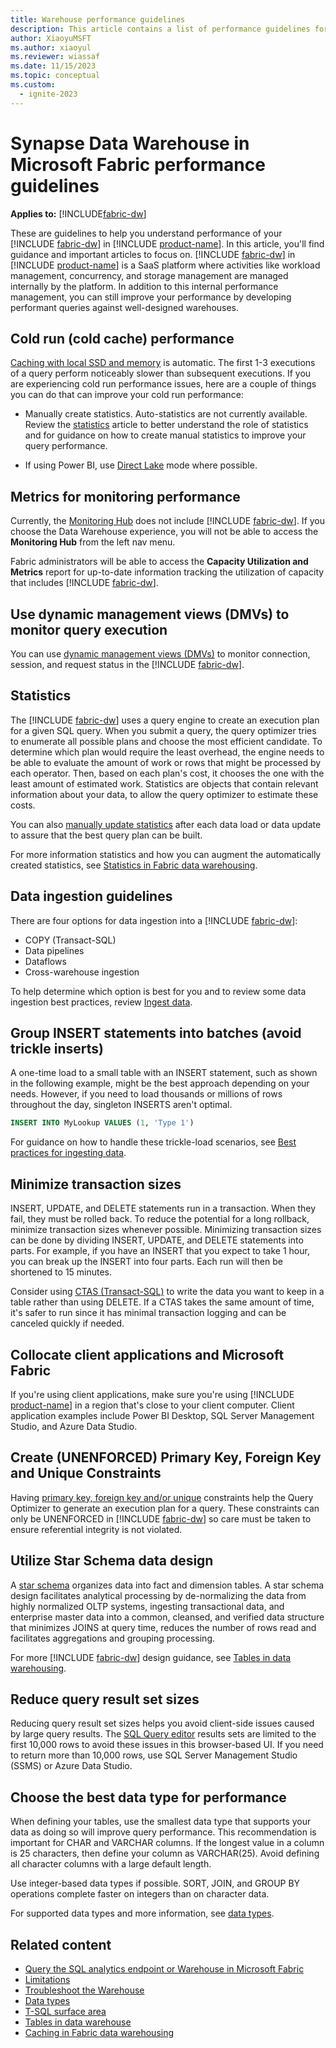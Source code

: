 ```yaml
---
title: Warehouse performance guidelines
description: This article contains a list of performance guidelines for warehouse.
author: XiaoyuMSFT
ms.author: xiaoyul
ms.reviewer: wiassaf
ms.date: 11/15/2023
ms.topic: conceptual
ms.custom:
  - ignite-2023
---
```

# Synapse Data Warehouse in Microsoft Fabric performance guidelines

**Applies to:** [!INCLUDE[fabric-dw](includes/applies-to-version/fabric-dw.md)]

These are guidelines to help you understand performance of your [!INCLUDE [fabric-dw](includes/fabric-dw.md)] in [!INCLUDE [product-name](../includes/product-name.md)]. In this article, you'll find guidance and important articles to focus on. [!INCLUDE [fabric-dw](includes/fabric-dw.md)] in [!INCLUDE [product-name](../includes/product-name.md)] is a SaaS platform where activities like workload management, concurrency, and storage management are managed internally by the platform. In addition to this internal performance management, you can still improve your performance by developing performant queries against well-designed warehouses.

## Cold run (cold cache) performance

[Caching with local SSD and memory](caching.md) is automatic. The first 1-3 executions of a query perform noticeably slower than subsequent executions. If you are experiencing cold run performance issues, here are a couple of things you can do that can improve your cold run performance:

- Manually create statistics. Auto-statistics are not currently available. Review the [statistics](statistics.md) article to better understand the role of statistics and for guidance on how to create manual statistics to improve your query performance.

- If using Power BI, use [Direct Lake](../data-engineering/lakehouse-pbi-reporting.md) mode where possible.
 
## Metrics for monitoring performance

Currently, the [Monitoring Hub](../admin/monitoring-hub.md) does not include [!INCLUDE [fabric-dw](includes/fabric-dw.md)]. If you choose the Data Warehouse experience, you will not be able to access the **Monitoring Hub** from the left nav menu.

Fabric administrators will be able to access the **Capacity Utilization and Metrics** report for up-to-date information tracking the utilization of capacity that includes [!INCLUDE [fabric-dw](includes/fabric-dw.md)].

## Use dynamic management views (DMVs) to monitor query execution

You can use [dynamic management views (DMVs)](monitor-using-dmv.md) to monitor connection, session, and request status in the [!INCLUDE [fabric-dw](includes/fabric-dw.md)].

## Statistics

The [!INCLUDE [fabric-dw](includes/fabric-dw.md)] uses a query engine to create an execution plan for a given SQL query. When you submit a query, the query optimizer tries to enumerate all possible plans and choose the most efficient candidate. To determine which plan would require the least overhead, the engine needs to be able to evaluate the amount of work or rows that might be processed by each operator. Then, based on each plan's cost, it chooses the one with the least amount of estimated work. Statistics are objects that contain relevant information about your data, to allow the query optimizer to estimate these costs.

You can also [manually update statistics](statistics.md#manual-statistics-for-all-tables) after each data load or data update to assure that the best query plan can be built.

For more information statistics and how you can augment the automatically created statistics, see [Statistics in Fabric data warehousing](statistics.md).

## Data ingestion guidelines

There are four options for data ingestion into a [!INCLUDE [fabric-dw](includes/fabric-dw.md)]:

- COPY (Transact-SQL)
- Data pipelines
- Dataflows
- Cross-warehouse ingestion

To help determine which option is best for you and to review some data ingestion best practices, review [Ingest data](ingest-data.md#data-ingestion-options).

## Group INSERT statements into batches (avoid trickle inserts)

A one-time load to a small table with an INSERT statement, such as shown in the following example, might be the best approach depending on your needs. However, if you need to load thousands or millions of rows throughout the day, singleton INSERTS aren't optimal.

```sql
INSERT INTO MyLookup VALUES (1, 'Type 1') 
```

For guidance on how to handle these trickle-load scenarios, see [Best practices for ingesting data](ingest-data.md#best-practices).

## Minimize transaction sizes

INSERT, UPDATE, and DELETE statements run in a transaction. When they fail, they must be rolled back. To reduce the potential for a long rollback, minimize transaction sizes whenever possible. Minimizing transaction sizes can be done by dividing INSERT, UPDATE, and DELETE statements into parts. For example, if you have an INSERT that you expect to take 1 hour, you can break up the INSERT into four parts. Each run will then be shortened to 15 minutes.

Consider using [CTAS (Transact-SQL)](/sql/t-sql/statements/create-table-as-select-azure-sql-data-warehouse?view=fabric&preserve-view=true) to write the data you want to keep in a table rather than using DELETE. If a CTAS takes the same amount of time, it's safer to run since it has minimal transaction logging and can be canceled quickly if needed.

## Collocate client applications and Microsoft Fabric

If you're using client applications, make sure you're using [!INCLUDE [product-name](../includes/product-name.md)] in a region that's close to your client computer. Client application examples include Power BI Desktop, SQL Server Management Studio, and Azure Data Studio.

## Create (UNENFORCED) Primary Key, Foreign Key and Unique Constraints

Having [primary key, foreign key and/or unique](table-constraints.md) constraints help the Query Optimizer to generate an execution plan for a query. These constraints can only be UNENFORCED in [!INCLUDE [fabric-dw](includes/fabric-dw.md)] so care must be taken to ensure referential integrity is not violated.

## Utilize Star Schema data design

A [star schema](/power-bi/guidance/star-schema) organizes data into fact and dimension tables. A star schema design facilitates analytical processing by de-normalizing the data from highly normalized OLTP systems, ingesting transactional data, and enterprise master data into a common, cleansed, and verified data structure that minimizes JOINS at query time, reduces the number of rows read and facilitates aggregations and grouping processing.

For more [!INCLUDE [fabric-dw](includes/fabric-dw.md)] design guidance, see [Tables in data warehousing](tables.md).

## Reduce query result set sizes

Reducing query result set sizes helps you avoid client-side issues caused by large query results. The [SQL Query editor](sql-query-editor.md) results sets are limited to the first 10,000 rows to avoid these issues in this browser-based UI. If you need to return more than 10,000 rows, use SQL Server Management Studio (SSMS) or Azure Data Studio.

## Choose the best data type for performance

When defining your tables, use the smallest data type that supports your data as doing so will improve query performance. This recommendation is important for CHAR and VARCHAR columns. If the longest value in a column is 25 characters, then define your column as VARCHAR(25). Avoid defining all character columns with a large default length.

Use integer-based data types if possible. SORT, JOIN, and GROUP BY operations complete faster on integers than on character data.

For supported data types and more information, see [data types](data-types.md#autogenerated-data-types-in-the-sql-analytics-endpoint).

## Related content

- [Query the SQL analytics endpoint or Warehouse in Microsoft Fabric](query-warehouse.md)
- [Limitations](limitations.md)
- [Troubleshoot the Warehouse](troubleshoot-synapse-data-warehouse.md)
- [Data types](data-types.md)
- [T-SQL surface area](tsql-surface-area.md)
- [Tables in data warehouse](tables.md)
- [Caching in Fabric data warehousing](caching.md)
